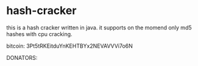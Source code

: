 # hash-cracker
this is a hash cracker written in java.
it supports on the momend only md5 hashes with cpu cracking.

bitcoin: 3Pt5tRKEitduYnKEHTBYx2NEVAVVVi7o6N

DONATORS:
